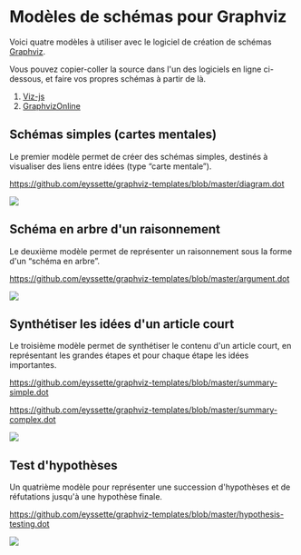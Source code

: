 # Modèles de schémas pour Graphviz

Voici quatre modèles à utiliser avec le logiciel de création de schémas [Graphviz](https://graphviz.gitlab.io/).

Vous pouvez copier-coller la source dans l'un des logiciels en ligne ci-dessous, et faire vos propres schémas à partir de là.
1. [Viz-js](http://viz-js.com/)
2. [GraphvizOnline](https://dreampuf.github.io/GraphvizOnline/)


## Schémas simples (cartes mentales)

Le premier modèle permet de créer des schémas simples, destinés à visualiser des liens entre idées (type “carte mentale”).

https://github.com/eyssette/graphviz-templates/blob/master/diagram.dot

![](https://raw.githubusercontent.com/eyssette/graphviz-templates/84db758d1931c92304de7376f054d043d7a6edb8/diagram.svg)


## Schéma en arbre d'un raisonnement

Le deuxième modèle permet de représenter un raisonnement sous la forme d'un “schéma en arbre”.

https://github.com/eyssette/graphviz-templates/blob/master/argument.dot

![](https://raw.githubusercontent.com/eyssette/graphviz-templates/84db758d1931c92304de7376f054d043d7a6edb8/argument.svg)


## Synthétiser les idées d'un article court

Le troisième modèle permet de synthétiser le contenu d'un article court, en représentant les grandes étapes et pour chaque étape les idées importantes.

https://github.com/eyssette/graphviz-templates/blob/master/summary-simple.dot

https://github.com/eyssette/graphviz-templates/blob/master/summary-complex.dot

![](https://raw.githubusercontent.com/eyssette/graphviz-templates/6d3cba4129e34f2da5bd295033502f1896f00b3b/summary-simple.svg)


## Test d'hypothèses

Un quatrième modèle pour représenter une succession d'hypothèses et de réfutations jusqu'à une hypothèse finale.

https://github.com/eyssette/graphviz-templates/blob/master/hypothesis-testing.dot

![](https://raw.githubusercontent.com/eyssette/graphviz-templates/1535b0c20d0908478221877dcecfcdbc3565853e/hypothesis-testing.svg)
